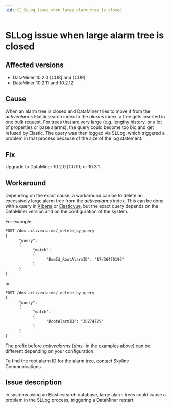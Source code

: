 ```yaml
---
uid: KI_SLLog_issue_when_large_alarm_tree_is_closed
---
```


# SLLog issue when large alarm tree is closed

## Affected versions

- DataMiner 10.2.0 [CU8] and [CU9]
- DataMiner 10.2.11 and 10.2.12

## Cause

When an alarm tree is closed and DataMiner tries to move it from the *activealarms* Elasticsearch index to the *alarms* index, a tree gets inserted in one bulk request. For trees that are very large (e.g. lengthy history, or a lot of properties or base alarms), the query could become too big and get refused by Elastic. The query was then logged via SLLog, which triggered a problem in that process because of the size of the log statement.

## Fix

Upgrade to DataMiner 10.2.0 [CU10] or 10.3.1.

## Workaround

Depending on the exact cause, a workaround can be to delete an excessively large alarm tree from the *activealarms* index. This can be done with a query in [Kibana](https://www.elastic.co/kibana/) or [Elasticvue](https://elasticvue.com/), but the exact query depends on the DataMiner version and on the configuration of the system.

For example:

```txt
POST /dms-activealarms/_delete_by_query
{ 
      "query":
      {   
            "match":
            {     
                  "DmaId_RootAlarmID": "17/36470196"
            } 
      }
}
```

or

```txt
POST /dms-activealarms/_delete_by_query
{ 
      "query":
      {   
            "match":
            {     
                  "RootAlarmID": "30274729"
            } 
      }
}
```

The prefix before *activealarms* (*dms-* in the examples above) can be different depending on your configuration.

To find the root alarm ID for the alarm tree, contact Skyline Communications.

## Issue description

In systems using an Elasticsearch database, large alarm trees could cause a problem in the SLLog process, triggering a DataMiner restart.
